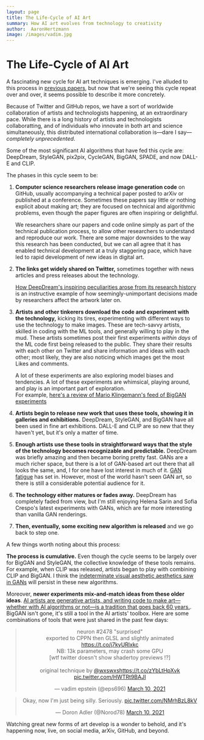 ```yaml
---
layout: page
title: The Life-Cycle of AI Art
summary: How AI art evolves from technology to creativity
author:  AaronHertzmann
image: /images/vadim.jpg
---
```




# The Life-Cycle of AI Art

A fascinating new cycle for AI art techniques is emerging. I've alluded to this process in [previous papers](https://cacm.acm.org/magazines/2020/5/244330-computers-do-not-make-art-people-do/fulltext), but now that we're seeing this cycle repeat over and over, it seems possible to describe it more concretely.

Because of Twitter and GitHub repos, we have a sort of worldwide collaboration of artists and technologists happening, at an extraordinary pace. While there is a long history of artists and technologists collaboratting, and of individuals who innovate in both art and science simultaneously, this distributed international collaboration is—dare I say—_completely unprecedented_.

Some of the most significant AI algorithms that have fed this cycle are: DeepDream, StyleGAN, pix2pix, CycleGAN, BigGAN, SPADE, and now DALL-E and CLIP.

The phases in this cycle seem to be:

1. **Computer science researchers release image generation code** on GitHub, usually accompanying a technical paper posted to arXiv or published at a conference.  Sometimes these papers say little or nothing explicit about making art; they are focused on technical and algorithmic problems, even though the paper figures are often inspiring or delightful. 

   We researchers share our papers and code online simply as part of the technical publication process, to allow other researchers to understand and reproduce our work.  There are some major downsides to the way this research has been conducted, but we can all agree that it has enabled technical development at a truly staggering pace, which have led to rapid development of new ideas in digital art.


2. **The links get widely shared on Twitter,** sometimes together with news articles and press releases about the technology.

    [How DeepDream's inspiring peculiarities arose from its research history](/2020/12/29/deepdream.html) is an instructive example of how seemingly-unimportant decisions made by researchers affect the artwork later on. 

3. **Artists and other tinkerers download the code and experiment with the technology,** kicking its tires, experimenting with different ways to use the technology to make images.  These are tech-savvy artists, skilled in coding with the ML tools, and generally willing to play in the mud. These artists sometimes post their first experiments _within days_ of the ML code first being released to the public.  They share their results with each other on Twitter and share information and ideas with each other; most likely, they are also noticing which images get the most Likes and comments.     


   A lot of these experiments are also exploring model biases and tendencies.   A lot of these experiments are whimsical, playing around, and play is an important part of exploration.  
  For example, [here's a review of Mario Klingemann's feed of BigGAN experiments](https://hyperallergic.com/481969/an-ai-artists-twitter-feed-is-an-art-gallery/)



4. **Artists begin to release new work that uses these tools, showing it in galleries and exhibitions.** DeepDream, StyleGAN, and BigGAN have all been used in fine art exhibitions. DALL-E and CLIP are so new that they haven't yet, but it's only a matter of time.

5. **Enough artists use these tools in straightforward ways that the style of the technology becomes recognizable and predictable.** DeepDream was briefly amazing and then became  boring pretty fast. GANs are a much richer space, but there is a lot of GAN-based art out there that all looks the same, and, I for one have lost interest in much of it. [GAN fatigue](https://www.mitpressjournals.org/doi/abs/10.1162/leon_a_01930) has set in.  However, most of the world hasn't seen GAN art, so there is still a considerable potential audience for it.

6. **The technology either matures or fades away.** 
DeepDream has completely faded from view, but
I'm still enjoying Helena Sarin and Sofia Crespo's latest experiments with GANs, which are far more interesting than vanilla GAN renderings. 


7. **Then, eventually, some exciting new algorithm is released** and we go back to step one.

A few things worth noting about this process:

**The process is cumulative.** Even though the cycle seems to be largely over for BigGAN and StyleGAN, the collective knowledge of these tools remains. For example, when CLIP was released, artists began to play with combining CLIP and BigGAN. I think the [indeterminate visual aesthetic aesthetics saw in GANs](https://www.mitpressjournals.org/doi/abs/10.1162/leon_a_01930) will persist in these new algorithms.

Moreover, **newer experiments mix-and-match ideas from these older ideas**.  [AI artists are generative artists, and writing code to make art—whether with AI algorithms or not—is a tradition that goes back 60 years.](https://www.artnews.com/art-in-america/features/generative-art-tools-flash-processing-neural-networks-1202674657/). BigGAN isn't gone, it's still a tool in the AI artists' toolbox. 
Here are some combinations of tools that were just shared in the past few days:

<center>
<blockquote class="twitter-tweet"><p lang="en" dir="ltr">neuron #2478 &quot;surprised&quot;<br>exported to CPPN then GLSL and slightly animated <a href="https://t.co/j7kyURlxkc">https://t.co/j7kyURlxkc</a><br>NB: 13k parameters, may crash some GPU<br>[wtf twitter doesn&#39;t show shadertoy previews !?]<br><br>original technique by <a href="https://twitter.com/wxswxs?ref_src=twsrc%5Etfw">@wxswxs</a><a href="https://t.co/zYbLtHpXvk">https://t.co/zYbLtHpXvk</a> <a href="https://t.co/HWTRt9BAJI">pic.twitter.com/HWTRt9BAJI</a></p>&mdash; vadim epstein (@eps696) <a href="https://twitter.com/eps696/status/1369460655846264835?ref_src=twsrc%5Etfw">March 10, 2021</a></blockquote> <script async src="https://platform.twitter.com/widgets.js" charset="utf-8"></script>
</center>

<center>
<blockquote class="twitter-tweet"><p lang="en" dir="ltr">Okay, now I&#39;m just being silly. Seriously. <a href="https://t.co/NMrhBzL8kV">pic.twitter.com/NMrhBzL8kV</a></p>&mdash; Doron Adler (@Norod78) <a href="https://twitter.com/Norod78/status/1369546359695630337?ref_src=twsrc%5Etfw">March 10, 2021</a></blockquote> <script async src="https://platform.twitter.com/widgets.js" charset="utf-8"></script>
</center>

Watching great new forms of art develop is a wonder to behold, and it's happening now, live, on social media, arXiv, GitHub, and beyond.